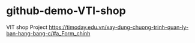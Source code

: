 # github-demo-VTI-shop
VIT shop Project
https://timoday.edu.vn/xay-dung-chuong-trinh-quan-ly-ban-hang-bang-c/#a_Form_chinh
